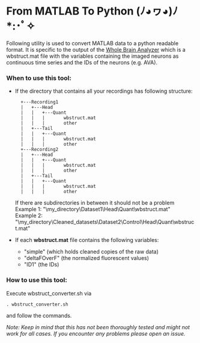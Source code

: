 # From MATLAB To Python (ﾉ◕ヮ◕)ﾉ*:･ﾟ✧

Following utility is used to convert MATLAB data to a python readable format. It is specific to the output of the [Whole Brain Analyzer](https://github.com/Zimmer-lab/whole_brain_analyzer_MATLAB) which is a wbstruct.mat file with the variables containing the imaged neurons as continuous time series and the IDs of the neurons (e.g. AVA). 

### **When to use this tool:**

* If the directory that contains all your recordings has following structure:

        +---Recording1
        |   +---Head
        |   |   +---Quant
        |   |   |       wbstruct.mat
        |   |   |       other
        |   +---Tail
        |   |   +---Quant
        |   |   |       wbstruct.mat
        |   |   |       other
        +---Recording2
        |   +---Head
        |   |   +---Quant
        |   |   |       wbstruct.mat
        |   |   |       other
        |   +---Tail
        |   |   +---Quant
        |   |   |       wbstruct.mat
        |   |   |       other

    
    If there are subdirectories in between it should not be a problem<br>
    Example 1: "\my_directory\Dataset1\Head\Quant\wbstruct.mat"<br>
    Example 2: "\my_directory\Cleaned_datasets\Dataset2\Control\Head\Quant\wbstruct.mat"<br>


* If each **wbstruct.mat** file contains the following variables:
    - "simple" (which holds cleaned copies of the raw data)
    - "deltaFOverF" (the normalized fluorescent values)
    - "ID1" (the IDs) 

### **How to use this tool:**

Execute wbstruct_converter.sh via 

```. wbstruct_converter.sh```

and follow the commands.




*Note: Keep in mind that this has not been thoroughly tested and might not work for all cases. If you encounter any problems please open an issue.*
